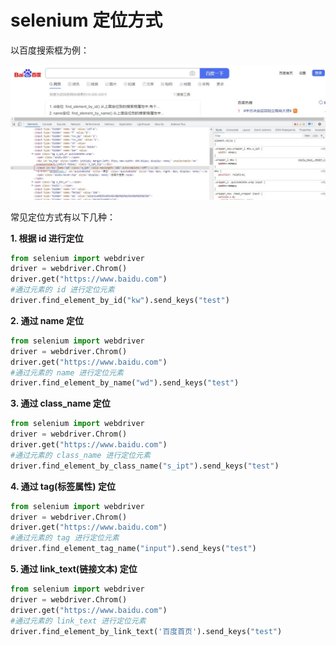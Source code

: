 # selenium 定位方式

以百度搜索框为例：

![id](../images/id.jpg)



常见定位方式有以下几种：

**1. 根据 id 进行定位**

```python
from selenium import webdriver
driver = webdriver.Chrom()
driver.get("https://www.baidu.com")
#通过元素的 id 进行定位元素
driver.find_element_by_id("kw").send_keys("test")
```

**2. 通过 name 定位**

```python
from selenium import webdriver
driver = webdriver.Chrom()
driver.get("https://www.baidu.com")
#通过元素的 name 进行定位元素
driver.find_element_by_name("wd").send_keys("test")
```

**3. 通过 class_name 定位**

```python
from selenium import webdriver
driver = webdriver.Chrom()
driver.get("https://www.baidu.com")
#通过元素的 class_name 进行定位元素
driver.find_element_by_class_name("s_ipt").send_keys("test")
```

**4. 通过 tag(标签属性) 定位**

```python
from selenium import webdriver
driver = webdriver.Chrom()
driver.get("https://www.baidu.com")
#通过元素的 tag 进行定位元素
driver.find_element_tag_name("input").send_keys("test")
```

**5. 通过 link_text(链接文本) 定位**

```python
from selenium import webdriver
driver = webdriver.Chrom()
driver.get("https://www.baidu.com")
#通过元素的 link_text 进行定位元素
driver.find_element_by_link_text('百度首页').send_keys("test")
```











